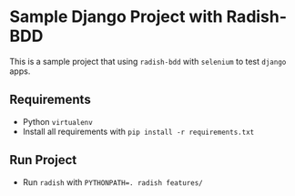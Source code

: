 # Sample Django Project with Radish-BDD

This is a sample project that using `radish-bdd` with `selenium` to test `django` apps.

## Requirements

- Python `virtualenv`
- Install all requirements with `pip install -r requirements.txt`

## Run Project

- Run `radish` with  `PYTHONPATH=. radish features/`

